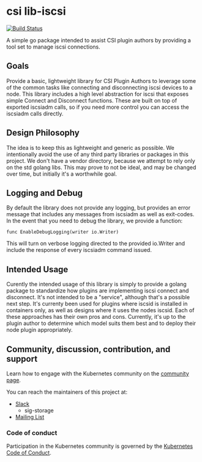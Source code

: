 # csi lib-iscsi

[![Build Status](https://travis-ci.com/kubernetes-csi/csi-lib-iscsi.svg?branch=master)](https://travis-ci.com/kubernetes-csi/csi-lib-iscsi)

A simple go package intended to assist CSI plugin authors by providing a tool set to manage iscsi connections.

## Goals

Provide a basic, lightweight library for CSI Plugin Authors to leverage some of the common tasks like connecting
and disconnecting iscsi devices to a node.  This library includes a high level abstraction for iscsi that exposes
simple Connect and Disconnect functions.  These are built on top of exported iscsiadm calls, so if you need more
control you can access the iscsiadm calls directly.

## Design Philosophy

The idea is to keep this as lightweight and generic as possible.  We intentionally avoid the use of any third party
libraries or packages in this project.  We don't have a vendor directory, because we attempt to rely only on the std
golang libs.  This may prove to not be ideal, and may be changed over time, but initially it's a worthwhile goal.

## Logging and Debug

By default the library does not provide any logging, but provides an error message that includes any messages from
iscsiadm as well as exit-codes.  In the event that you need to debug the library, we provide a function:

```
func EnableDebugLogging(writer io.Writer)
```

This will turn on verbose logging directed to the provided io.Writer and include the response of every iscsiadm command
issued.

## Intended Usage

Curently the intended usage of this library is simply to provide a golang package to standardize how plugins are implementing
iscsi connect and disconnect.  It's not intended to be  a "service", although that's a possible next step.  It's currenty been
used for plugins where iscsid is installed in containers only, as well as designs where it uses the nodes iscsid.  Each of these
approaches has their own pros and cons.  Currently, it's up to the plugin author to determine which model suits them best
and to deploy their node plugin appropriately.

## Community, discussion, contribution, and support

Learn how to engage with the Kubernetes community on the [community page](http://kubernetes.io/community/).

You can reach the maintainers of this project at:

- [Slack](http://slack.k8s.io/)
  * sig-storage
- [Mailing List](https://groups.google.com/forum/#!forum/kubernetes-dev)

### Code of conduct

Participation in the Kubernetes community is governed by the [Kubernetes Code of Conduct](code-of-conduct.md).

[owners]: https://git.k8s.io/community/contributors/guide/owners.md
[Creative Commons 4.0]: https://git.k8s.io/website/LICENSE
